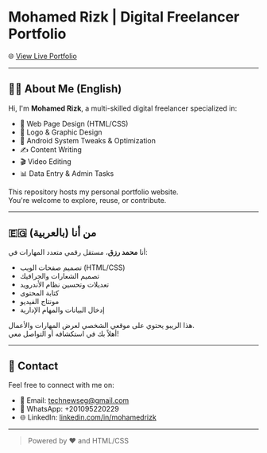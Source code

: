 # Mohamed Rizk | Digital Freelancer Portfolio

🌐 [View Live Portfolio](https://yourusername.github.io/mohamed-portfolio)

---

## 🧑‍💻 About Me (English)

Hi, I'm **Mohamed Rizk**, a multi-skilled digital freelancer specialized in:

- 🔧 Web Page Design (HTML/CSS)
- 🎨 Logo & Graphic Design
- 📱 Android System Tweaks & Optimization
- ✍️ Content Writing
- 🎬 Video Editing
- 📊 Data Entry & Admin Tasks

This repository hosts my personal portfolio website.  
You're welcome to explore, reuse, or contribute.

---

## 🇪🇬 من أنا (بالعربية)

أنا **محمد رزق**، مستقل رقمي متعدد المهارات في:

- تصميم صفحات الويب (HTML/CSS)
- تصميم الشعارات والجرافيك
- تعديلات وتحسين نظام الأندرويد
- كتابة المحتوى
- مونتاج الفيديو
- إدخال البيانات والمهام الإدارية

هذا الريبو يحتوي على موقعي الشخصي لعرض المهارات والأعمال.  
أهلاً بك في استكشافه أو التواصل معي!

---

## 📩 Contact

Feel free to connect with me on:

- 📧 Email: technewseg@gmail.com  
- 📱 WhatsApp: +201095220229  
- 🌐 LinkedIn: [linkedin.com/in/mohamedrizk](https://linkedin.com/in/mohamedrizk)

---

> Powered by ❤️ and HTML/CSS
